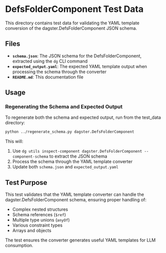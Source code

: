 # DefsFolderComponent Test Data

This directory contains test data for validating the YAML template conversion of the dagster.DefsFolderComponent JSON schema.

## Files

- **`schema.json`**: The JSON schema for the DefsFolderComponent, extracted using the `dg` CLI command
- **`expected_output.yaml`**: The expected YAML template output when processing the schema through the converter
- **`README.md`**: This documentation file

## Usage

### Regenerating the Schema and Expected Output

To regenerate both the schema and expected output, run from the test_data directory:

```bash
python ../regenerate_schema.py dagster.DefsFolderComponent
```

This will:
1. Use `dg utils inspect-component dagster.DefsFolderComponent --component-schema` to extract the JSON schema
2. Process the schema through the YAML template converter
3. Update both `schema.json` and `expected_output.yaml`

## Test Purpose

This test validates that the YAML template converter can handle the dagster.DefsFolderComponent schema, ensuring proper handling of:

- Complex nested structures
- Schema references (`$ref`) 
- Multiple type unions (`anyOf`)
- Various constraint types
- Arrays and objects

The test ensures the converter generates useful YAML templates for LLM consumption.
